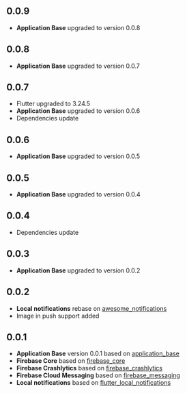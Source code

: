 ## 0.0.9

* **Application Base** upgraded to version 0.0.8

## 0.0.8

* **Application Base** upgraded to version 0.0.7

## 0.0.7

* Flutter upgraded to 3.24.5
* **Application Base** upgraded to version 0.0.6
* Dependencies update

## 0.0.6

* **Application Base** upgraded to version 0.0.5

## 0.0.5

* **Application Base** upgraded to version 0.0.4

## 0.0.4

* Dependencies update

## 0.0.3

* **Application Base** upgraded to version 0.0.2

## 0.0.2

* **Local notifications** rebase on [awesome_notifications](https://pub.dev/packages/awesome_notifications)
* Image in push support added

## 0.0.1

* **Application Base** version 0.0.1 based on [application_base](https://github.com/AlexSeednov/application_base)
* **Firebase Core** based on [firebase_core](https://pub.dev/packages/firebase_core)
* **Firebase Crashlytics** based on [firebase_crashlytics](https://pub.dev/packages/firebase_crashlytics)
* **Firebase Cloud Messaging** based on [firebase_messaging](https://pub.dev/packages/firebase_messaging)
* **Local notifications** based on [flutter_local_notifications](https://pub.dev/packages/flutter_local_notifications)
